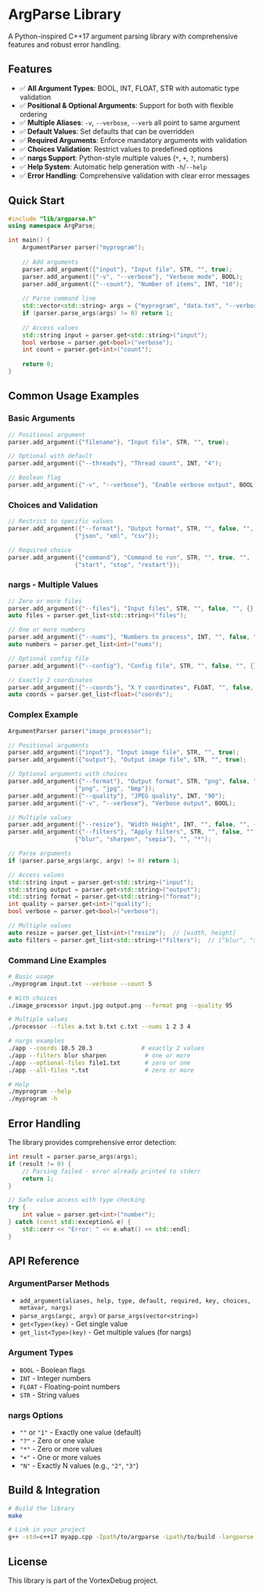 # ArgParse Library

A Python-inspired C++17 argument parsing library with comprehensive features and robust error handling.

## Features

- ✅ **All Argument Types**: BOOL, INT, FLOAT, STR with automatic type validation
- ✅ **Positional & Optional Arguments**: Support for both with flexible ordering
- ✅ **Multiple Aliases**: `-v`, `--verbose`, `--verb` all point to same argument
- ✅ **Default Values**: Set defaults that can be overridden
- ✅ **Required Arguments**: Enforce mandatory arguments with validation
- ✅ **Choices Validation**: Restrict values to predefined options
- ✅ **nargs Support**: Python-style multiple values (`*`, `+`, `?`, numbers)
- ✅ **Help System**: Automatic help generation with `-h`/`--help`
- ✅ **Error Handling**: Comprehensive validation with clear error messages

## Quick Start

```cpp
#include "lib/argparse.h"
using namespace ArgParse;

int main() {
    ArgumentParser parser("myprogram");
    
    // Add arguments
    parser.add_argument({"input"}, "Input file", STR, "", true);
    parser.add_argument({"-v", "--verbose"}, "Verbose mode", BOOL);
    parser.add_argument({"--count"}, "Number of items", INT, "10");
    
    // Parse command line
    std::vector<std::string> args = {"myprogram", "data.txt", "--verbose", "--count", "5"};
    if (parser.parse_args(args) != 0) return 1;
    
    // Access values
    std::string input = parser.get<std::string>("input");
    bool verbose = parser.get<bool>("verbose");
    int count = parser.get<int>("count");
    
    return 0;
}
```

## Common Usage Examples

### Basic Arguments
```cpp
// Positional argument
parser.add_argument({"filename"}, "Input file", STR, "", true);

// Optional with default
parser.add_argument({"--threads"}, "Thread count", INT, "4");

// Boolean flag
parser.add_argument({"-v", "--verbose"}, "Enable verbose output", BOOL);
```

### Choices and Validation
```cpp
// Restrict to specific values
parser.add_argument({"--format"}, "Output format", STR, "", false, "", 
                   {"json", "xml", "csv"});

// Required choice
parser.add_argument({"command"}, "Command to run", STR, "", true, "", 
                   {"start", "stop", "restart"});
```

### nargs - Multiple Values
```cpp
// Zero or more files
parser.add_argument({"--files"}, "Input files", STR, "", false, "", {}, "", "*");
auto files = parser.get_list<std::string>("files");

// One or more numbers
parser.add_argument({"--nums"}, "Numbers to process", INT, "", false, "", {}, "", "+");
auto numbers = parser.get_list<int>("nums");

// Optional config file
parser.add_argument({"--config"}, "Config file", STR, "", false, "", {}, "", "?");

// Exactly 2 coordinates
parser.add_argument({"--coords"}, "X Y coordinates", FLOAT, "", false, "", {}, "", "2");
auto coords = parser.get_list<float>("coords");
```

### Complex Example
```cpp
ArgumentParser parser("image_processor");

// Positional arguments
parser.add_argument({"input"}, "Input image file", STR, "", true);
parser.add_argument({"output"}, "Output image file", STR, "", true);

// Optional arguments with choices
parser.add_argument({"--format"}, "Output format", STR, "png", false, "", 
                   {"png", "jpg", "bmp"});
parser.add_argument({"--quality"}, "JPEG quality", INT, "90");
parser.add_argument({"-v", "--verbose"}, "Verbose output", BOOL);

// Multiple values
parser.add_argument({"--resize"}, "Width Height", INT, "", false, "", {}, "", "2");
parser.add_argument({"--filters"}, "Apply filters", STR, "", false, "", 
                   {"blur", "sharpen", "sepia"}, "", "*");

// Parse arguments
if (parser.parse_args(argc, argv) != 0) return 1;

// Access values
std::string input = parser.get<std::string>("input");
std::string output = parser.get<std::string>("output");
std::string format = parser.get<std::string>("format");
int quality = parser.get<int>("quality");
bool verbose = parser.get<bool>("verbose");

// Multiple values
auto resize = parser.get_list<int>("resize");  // [width, height]
auto filters = parser.get_list<std::string>("filters");  // ["blur", "sepia", ...]
```

### Command Line Examples
```bash
# Basic usage
./myprogram input.txt --verbose --count 5

# With choices
./image_processor input.jpg output.png --format png --quality 95

# Multiple values
./processor --files a.txt b.txt c.txt --nums 1 2 3 4

# nargs examples
./app --coords 10.5 20.3              # exactly 2 values
./app --filters blur sharpen           # one or more
./app --optional-files file1.txt       # zero or one
./app --all-files *.txt                # zero or more

# Help
./myprogram --help
./myprogram -h
```

## Error Handling

The library provides comprehensive error detection:

```cpp
int result = parser.parse_args(args);
if (result != 0) {
    // Parsing failed - error already printed to stderr
    return 1;
}

// Safe value access with type checking
try {
    int value = parser.get<int>("number");
} catch (const std::exception& e) {
    std::cerr << "Error: " << e.what() << std::endl;
}
```

## API Reference

### ArgumentParser Methods
- `add_argument(aliases, help, type, default, required, key, choices, metavar, nargs)`
- `parse_args(argc, argv)` or `parse_args(vector<string>)`
- `get<Type>(key)` - Get single value
- `get_list<Type>(key)` - Get multiple values (for nargs)

### Argument Types
- `BOOL` - Boolean flags
- `INT` - Integer numbers
- `FLOAT` - Floating-point numbers  
- `STR` - String values

### nargs Options
- `""` or `"1"` - Exactly one value (default)
- `"?"` - Zero or one value
- `"*"` - Zero or more values
- `"+"` - One or more values
- `"N"` - Exactly N values (e.g., `"2"`, `"3"`)

## Build & Integration

```bash
# Build the library
make

# Link in your project
g++ -std=c++17 myapp.cpp -Ipath/to/argparse -Lpath/to/build -largparse
```

## License

This library is part of the VortexDebug project.